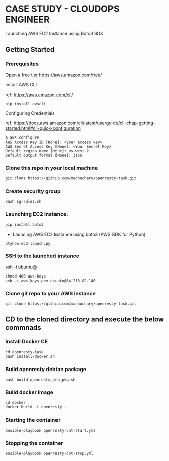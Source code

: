 # CASE STUDY - CLOUDOPS ENGINEER

Launching AWS EC2 Instance using Boto3 SDK

## Getting Started

### Prerequisites

Open a free tier https://aws.amazon.com/free/

Install AWS CLI

ref: https://aws.amazon.com/cli/
```
pip install awscli
```

Configuring Credentials

ref: https://docs.aws.amazon.com/cli/latest/userguide/cli-chap-getting-started.html#cli-quick-configuration

```
$ aws configure
AWS Access Key ID [None]: <your access key>
AWS Secret Access Key [None]: <Your Secret Key>
Default region name [None]: us-west-2
Default output format [None]: json
```

### Clone this repo in your local machine

```
git clone https://github.com/madhuchary/openresty-task.git
```

### Create security group

```
bash sg-rules.sh
```

### Launching EC2 Instance.

```
pip install boto3
```
* Launcing AWS EC2 Instance using boto3 (AWS SDK for Python)
```
ptyhon ec2-launch.py
```

### SSH to the launched instance 

ssh -i <aws-ssh-keys> ubuntu@<public-ip>

```
chmod 400 aws-keys
ssh -i aws-keys.pem ubuntu@34.213.82.140
```

### Clone git repo to your AWS instance

```
git clone https://github.com/madhuchary/openresty-task.git
```

## CD to the cloned directory and execute the below commnads 

### Install Docker CE 

```
cd openresty-task
bash install-docker.sh
```

### Build openresty debian package

```
bash build_openresty_deb_pkg.sh
```

### Build docker image 

```
cd docker 
docker build -t openresty .
```

### Starting the container

```
ansible-playbook openresty-cnt-start.yml
```

### Stopping the container

```
ansible-playbook openresty-cnt-stop.yml
```
